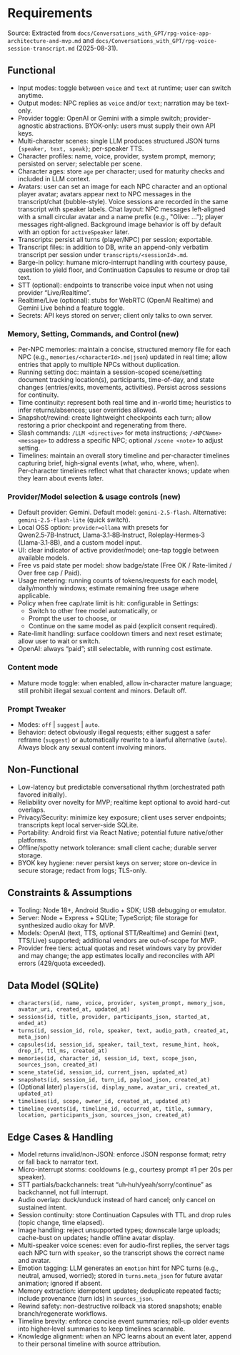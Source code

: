 # Requirements

Source: Extracted from `docs/Conversations_with_GPT/rpg-voice-app-architecture-and-mvp.md` and `docs/Conversations_with_GPT/rpg-voice-session-transcript.md` (2025-08-31).

## Functional
- Input modes: toggle between `voice` and `text` at runtime; user can switch anytime.
- Output modes: NPC replies as `voice` and/or `text`; narration may be text-only.
- Provider toggle: OpenAI or Gemini with a simple switch; provider-agnostic abstractions. BYOK‑only: users must supply their own API keys.
- Multi-character scenes: single LLM produces structured JSON turns `{speaker, text, speak}`; per-speaker TTS.
- Character profiles: name, voice, provider, system prompt, memory; persisted on server; selectable per scene.
- Character ages: store `age` per character; used for maturity checks and included in LLM context.
- Avatars: user can set an image for each NPC character and an optional player avatar; avatars appear next to NPC messages in the transcript/chat (bubble-style). Voice sessions are recorded in the same transcript with speaker labels. Chat layout: NPC messages left‑aligned with a small circular avatar and a name prefix (e.g., "Olive: …"); player messages right‑aligned. Background image behavior is off by default with an option for `activeSpeaker` later.
- Transcripts: persist all turns (player/NPC) per session; exportable.
- Transcript files: in addition to DB, write an append-only verbatim transcript per session under `transcripts/<sessionId>.md`.
- Barge-in policy: humane micro-interrupt handling with courtesy pause, question to yield floor, and Continuation Capsules to resume or drop tail text.
- STT (optional): endpoints to transcribe voice input when not using provider “Live/Realtime”.
- Realtime/Live (optional): stubs for WebRTC (OpenAI Realtime) and Gemini Live behind a feature toggle.
- Secrets: API keys stored on server; client only talks to own server.

### Memory, Setting, Commands, and Control (new)
- Per-NPC memories: maintain a concise, structured memory file for each NPC (e.g., `memories/<characterId>.md|json`) updated in real time; allow entries that apply to multiple NPCs without duplication.
- Running setting doc: maintain a session-scoped scene/setting document tracking location(s), participants, time-of-day, and state changes (entries/exits, movements, activities). Persist across sessions for continuity.
- Time continuity: represent both real time and in-world time; heuristics to infer returns/absences; user overrides allowed.
- Snapshot/rewind: create lightweight checkpoints each turn; allow restoring a prior checkpoint and regenerating from there.
- Slash commands: `/LLM <directive>` for meta instructions; `/<NPCName> <message>` to address a specific NPC; optional `/scene <note>` to adjust setting.
 - Timelines: maintain an overall story timeline and per‑character timelines capturing brief, high‑signal events (what, who, where, when). Per‑character timelines reflect what that character knows; update when they learn about events later.

### Provider/Model selection & usage controls (new)
- Default provider: Gemini. Default model: `gemini-2.5-flash`. Alternative: `gemini-2.5-flash-lite` (quick switch).
- Local OSS option: `provider=ollama` with presets for Qwen2.5‑7B‑Instruct, Llama‑3.1‑8B‑Instruct, Roleplay‑Hermes‑3 (Llama‑3.1‑8B), and a custom model input.
- UI: clear indicator of active provider/model; one-tap toggle between available models.
- Free vs paid state per model: show badge/state (Free OK / Rate-limited / Over free cap / Paid).
- Usage metering: running counts of tokens/requests for each model, daily/monthly windows; estimate remaining free usage where applicable.
- Policy when free cap/rate limit is hit: configurable in Settings:
  - Switch to other free model automatically, or
  - Prompt the user to choose, or
  - Continue on the same model as paid (explicit consent required).
- Rate-limit handling: surface cooldown timers and next reset estimate; allow user to wait or switch.
- OpenAI: always “paid”; still selectable, with running cost estimate.

### Content mode
- Mature mode toggle: when enabled, allow in‑character mature language; still prohibit illegal sexual content and minors. Default off.

### Prompt Tweaker
- Modes: `off` | `suggest` | `auto`.
- Behavior: detect obviously illegal requests; either suggest a safer reframe (`suggest`) or automatically rewrite to a lawful alternative (`auto`). Always block any sexual content involving minors.

## Non-Functional
- Low-latency but predictable conversational rhythm (orchestrated path favored initially).
- Reliability over novelty for MVP; realtime kept optional to avoid hard-cut overlaps.
- Privacy/Security: minimize key exposure; client uses server endpoints; transcripts kept local server-side SQLite.
- Portability: Android first via React Native; potential future native/other platforms.
- Offline/spotty network tolerance: small client cache; durable server storage.
 - BYOK key hygiene: never persist keys on server; store on-device in secure storage; redact from logs; TLS-only.

## Constraints & Assumptions
- Tooling: Node 18+, Android Studio + SDK; USB debugging or emulator.
- Server: Node + Express + SQLite; TypeScript; file storage for synthesized audio okay for MVP.
- Models: OpenAI (text, TTS, optional STT/Realtime) and Gemini (text, TTS/Live) supported; additional vendors are out-of-scope for MVP.
 - Provider free tiers: actual quotas and reset windows vary by provider and may change; the app estimates locally and reconciles with API errors (429/quota exceeded).

## Data Model (SQLite)
- `characters(id, name, voice, provider, system_prompt, memory_json, avatar_uri, created_at, updated_at)`
- `sessions(id, title, provider, participants_json, started_at, ended_at)`
- `turns(id, session_id, role, speaker, text, audio_path, created_at, meta_json)`
- `capsules(id, session_id, speaker, tail_text, resume_hint, hook, drop_if, ttl_ms, created_at)`
 - `memories(id, character_id, session_id, text, scope_json, sources_json, created_at)`
 - `scene_state(id, session_id, current_json, updated_at)`
 - `snapshots(id, session_id, turn_id, payload_json, created_at)`
 - (Optional later) `players(id, display_name, avatar_uri, created_at, updated_at)`
 - `timelines(id, scope, owner_id, created_at, updated_at)`
 - `timeline_events(id, timeline_id, occurred_at, title, summary, location, participants_json, sources_json, created_at)`

## Edge Cases & Handling
- Model returns invalid/non-JSON: enforce JSON response format; retry or fall back to narrator text.
- Micro-interrupt storms: cooldowns (e.g., courtesy prompt ≤1 per 20s per speaker).
- STT partials/backchannels: treat “uh‑huh/yeah/sorry/continue” as backchannel, not full interrupt.
- Audio overlap: duck/unduck instead of hard cancel; only cancel on sustained intent.
- Session continuity: store Continuation Capsules with TTL and drop rules (topic change, time elapsed).
- Image handling: reject unsupported types; downscale large uploads; cache-bust on updates; handle offline avatar display.
 - Multi-speaker voice scenes: even for audio-first replies, the server tags each NPC turn with `speaker`, so the transcript shows the correct name and avatar.
 - Emotion tagging: LLM generates an `emotion` hint for NPC turns (e.g., neutral, amused, worried); stored in `turns.meta_json` for future avatar animation; ignored if absent.
 - Memory extraction: idempotent updates; deduplicate repeated facts; include provenance (turn ids) in `sources_json`.
 - Rewind safety: non-destructive rollback via stored snapshots; enable branch/regenerate workflows.
 - Timeline brevity: enforce concise event summaries; roll‑up older events into higher‑level summaries to keep timelines scannable.
 - Knowledge alignment: when an NPC learns about an event later, append to their personal timeline with source attribution.